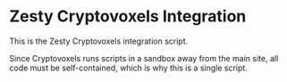 # Zesty Cryptovoxels Integration

This is the Zesty Cryptovoxels integration script.

Since Cryptovoxels runs scripts in a sandbox away from the main site, all code must be self-contained, which is why this is a single script.
